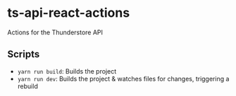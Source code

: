 # ts-api-react-actions

Actions for the Thunderstore API

## Scripts

- `yarn run build`: Builds the project
- `yarn run dev`: Builds the project & watches files for changes, triggering a rebuild
